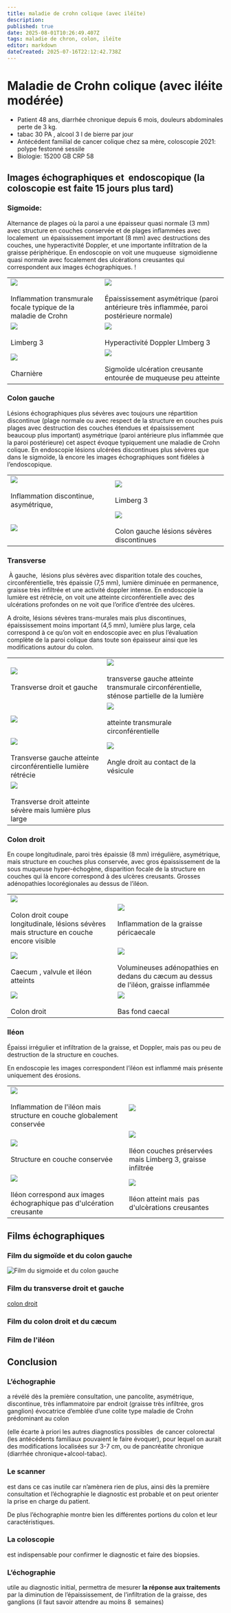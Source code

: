 ```yaml
---
title: maladie de crohn colique (avec iléïte)
description: 
published: true
date: 2025-08-01T10:26:49.407Z
tags: maladie de chron, colon, iléïte
editor: markdown
dateCreated: 2025-07-16T22:12:42.738Z
---
```


# Maladie de Crohn colique (avec iléite modérée)

-    Patient 48 ans, diarrhée chronique depuis 6 mois, douleurs abdominales perte de 3 kg.
-    tabac 30 PA , alcool 3 l de bierre par jour
-   Antécédent familial de cancer colique chez sa mère, coloscopie 2021: polype festonné sessile
-   Biologie: 15200 GB CRP 58

## Images échographiques et  endoscopique (la coloscopie est faite 15 jours plus tard)

### Sigmoide: 

Alternance de plages où la paroi a une épaisseur quasi normale (3 mm) avec structure en couches conservée et de plages inflammées avec localement  un épaississement important (8 mm) avec destructions des couches, une hyperactivité Doppler, et une importante infiltration de la graisse périphérique. En endoscopie on voit une muqueuse  sigmoidienne quasi normale avec focalement des ulcérations creusantes qui correspondent aux images échographiques. !

|     |     |
| --- | --- |
| ![](/mccolique1/24_202505281636458770024_copie.jpg)<br><br>Inflammation transmurale focale typique de la maladie de Crohn | ![](/mccolique1/32_202505281636458770032_copie.jpg)<br><br>Épaississement asymétrique (paroi antérieure très inflammée, paroi postérieure normale) |
| ![](/mccolique1/25_202505281636458770025_copie.jpg)<br><br>Limberg 3 | ![](/mccolique1/28_202505281636458770028_copie.jpg)<br><br>Hyperactivité Doppler LImberg 3 |
| ![](/mccolique1/rectum6_copie.jpg)<br><br>Charnière | ![](/mccolique1/sigmoide7_copie.jpg)<br><br>Sigmoïde ulcération creusante entourée de muqueuse peu atteinte |

### Colon gauche

Lésions échographiques plus sévères avec toujours une répartition discontinue (plage normale ou avec respect de la structure en couches puis plages avec destruction des couches étendues et épaississement beaucoup plus important) asymétrique (paroi antérieure plus inflammée que la paroi postérieure) cet aspect évoque typiquement une maladie de Crohn colique. En endoscopie lésions ulcérées discontinues plus sévères que dans le sigmoïde, là encore les images échographiques sont fidèles à l’endoscopique.

|     |     |
| --- | --- |
| ![](/mccolique1/35_202505281636458770035_copie.jpg)<br><br>Inflammation discontinue, asymétrique, | ![](/mccolique1/9_202506111006086940009_copie.jpg)<br><br>Limberg 3 |
| ![](/mccolique1/colon_gauche.jpg) | ![](/mccolique1/transveres10_copie.jpg)<br><br>Colon gauche lésions sévères discontinues |

### Transverse

 À gauche,  lésions plus sévères avec disparition totale des couches, circonférentielle, très épaissie (7,5 mm), lumière diminuée en permanence, graisse très infiltrée et une activité doppler intense. En endoscopie la lumière est rétrécie, on voit une atteinte circonférentielle avec des ulcérations profondes on ne voit que l’orifice d’entrée des ulcères. 

A droite, lésions sévères trans-murales mais plus discontinues, épaississement moins important (4,5 mm), lumière plus large, cela correspond à ce qu’on voit en endoscopie avec en plus l’évaluation complète de la paroi colique dans toute son épaisseur ainsi que les modifications autour du colon.

|     |     |
| --- | --- |
| ![](/mccolique1/58_202505281636458780058_copie.jpg)<br><br>Transverse droit et gauche | ![](/mccolique1/13_202506111006086940013_copie.jpg)<br><br>transverse gauche atteinte transmurale circonférentielle, sténose partielle de la lumière |
| ![](/mccolique1/41_202505281636458770041_copie.jpg) | ![](/mccolique1/23_202506111006086940023_.jpg)<br><br>atteinte transmurale circonférentielle |
| ![](/mccolique1/transverse023_copie.jpg)<br><br>Transverse gauche atteinte circonférentielle lumière rétrécie | ![](/mccolique1/angle_droit_ves_2.jpg)<br><br>Angle droit au contact de la vésicule |
| ![](/mccolique1/transv011_copie.jpg)<br><br>Transverse droit atteinte sévère mais lumière plus large |     |

### Colon droit 

En coupe longitudinale, paroi très épaissie (8 mm) irrégulière, asymétrique,  mais structure en couches plus conservée, avec gros épaississement de la sous muqueuse hyper-échogène, disparition focale de la structure en couches qui là encore correspond à des ulcères creusants. Grosses adénopathies locorégionales au dessus de l’iléon.

|     |     |
| --- | --- |
| ![](/mccolique1/caecum_longitudinal-_copie.jpg)<br><br>Colon droit coupe longitudinale, lésions sévères mais structure en couche encore visible | ![](/mccolique1/49_202506111006086940049.jpg)<br><br>Inflammation de la graisse péricaecale |
| ![](/mccolique1/iléocaecum_045_copie.jpg)<br><br>Caecum , valvule et iléon atteints | ![](/mccolique1/gg_iléon_copie_2.jpg)<br><br>Volumineuses adénopathies en dedans du cæcum au dessus de l'iléon, graisse inflammée |
| ![](/mccolique1/cd12_copie.jpg)<br><br>Colon droit | ![](/mccolique1/caecum17_copie.jpg)<br><br>Bas fond caecal |

### Iléon 

Épaissi irrégulier et infiltration de la graisse, et Doppler, mais pas ou peu de destruction de la structure en couches. 

En endoscopie les images correspondent l’iléon est inflammé mais présente uniquement des érosions.

|     |     |
| --- | --- |
| ![](/mccolique1/iléon86940032.jpg)<br><br>Inflammation de l'iléon mais structure en couche globalement conservée | ![](/mccolique1/38_202506111006086940038.jpg) |
| ![](/42_202506111006086940042_copie.jpg)<br><br>Structure en couche conservée | ![](/illleon_dopplercopie.jpg)<br><br>Iléon couches préservées mais Limberg 3, graisse infiltrée |
| ![](/iléon015_copie.jpg)<br><br>Iléon correspond aux images échographique pas d'ulcération creusante | ![](/iléon14_copie.jpg)<br><br>Iléon atteint mais  pas d'ulcèrations creusantes |

## Films échographiques

### Film du sigmoïde et du colon gauche
![Film du sigmoide et du colon gauche](https://player.vimeo.com/video/1102723807)

### Film du transverse droit et gauche

[colon droit](https://player.vimeo.com/video/1102723937)

### Film du colon droit et du cæcum

### Film de l'iléon

## Conclusion

### **L’échographie** 

a révélé dès la première consultation, une pancolite, asymétrique, discontinue, très inflammatoire par endroit (graisse très infiltrée, gros ganglion) évocatrice d’emblée d’une colite type maladie de Crohn prédominant au colon 

(elle écarte à priori les autres diagnostics possibles  de cancer colorectal (les antécédents familiaux pouvaient le faire évoquer), pour lequel on aurait des modifications localisées sur 3-7 cm, ou de pancréatite chronique (diarrhée chronique+alcool-tabac). 

### Le scanner

est dans ce cas inutile car n’amènera rien de plus, ainsi dès la première consultation et l’échographie le diagnostic est probable et on peut orienter la prise en charge du patient. 

De plus l’échographie montre bien les différentes portions du colon et leur caractéristiques.

### **La coloscopie** 

est indispensable pour confirmer le diagnostic et faire des biopsies. 

### **L’échographie**  

utile au diagnostic initial, permettra de mesurer **la réponse aux traitements** par la diminution de l’épaississement, de l’infiltration de la graisse, des ganglions (il faut savoir attendre au moins 8  semaines)